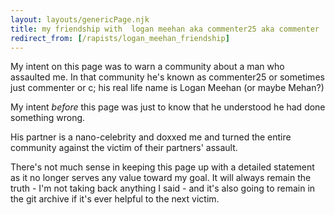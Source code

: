 ```yaml
---
layout: layouts/genericPage.njk
title: my friendship with  logan meehan aka commenter25 aka commenter
redirect_from: [/rapists/logan_meehan_friendship]
---
```

My intent on this page was to warn a community about a man who assaulted me.
In that community he's known as commenter25 or sometimes just commenter or c;
his real life name is Logan Meehan (or maybe Mehan?)

My intent *before* this page was just to know that he understood he had done
something wrong.

His partner is a nano-celebrity and doxxed me and turned the entire community
against the victim of their partners' assault.

There's not much sense in keeping this page up with a detailed statement
as it no longer serves any value toward my goal. It will always remain the
truth - I'm not taking back anything I said - and it's also going to remain
in the git archive if it's ever helpful to the next victim.